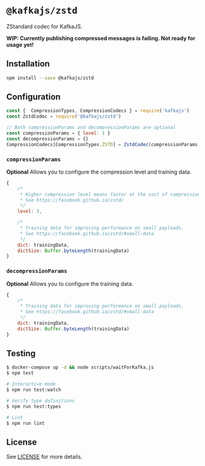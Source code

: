 # `@kafkajs/zstd`

ZStandard codec for KafkaJS.

**WIP: Currently publishing compressed messages is failing. Not ready for usage yet!**

## Installation

```sh
npm install --save @kafkajs/zstd
```

## Configuration

```javascript
const {  CompressionTypes, CompressionCodecs } = require('kafkajs')
const ZstdCodec = require('@kafkajs/zstd')

// Both compressionParams and decompressionParams are optional
const compressionParams = { level: 1 }
const decompressionParams = {}
CompressionCodecs[CompressionTypes.ZSTD] = ZstdCodec(compressionParams, decompressionParams)
```

### `compressionParams`

**Optional** Allows you to configure the compression level and training data.

```js
{
    /*  
     * Higher compression level means faster at the cost of compression ratio or memory usage.
     * See https://facebook.github.io/zstd/
     */
    level: 3,

    /*
     * Training data for improving performance on small payloads.
     * See https://facebook.github.io/zstd/#small-data
     */
    dict: trainingData,
    dictSize: Buffer.byteLength(trainingData)
}
```

### `decompressionParams`

**Optional** Allows you to configure the training data.

```js
{
    /*
     * Training data for improving performance on small payloads.
     * See https://facebook.github.io/zstd/#small-data
     */
    dict: trainingData,
    dictSize: Buffer.byteLength(trainingData)
}
```

## Testing

```sh
$ docker-compose up -d && node scripts/waitForKafka.js
$ npm test

# Interactive mode
$ npm run test:watch

# Verify type definitions
$ npm run test:types

# Lint
$ npm run lint
```

## License

See [LICENSE](https://github.com/kafkajs/zstd/blob/master/LICENSE) for more details.